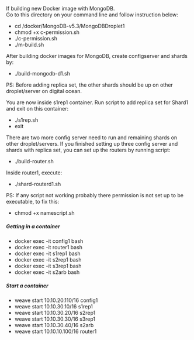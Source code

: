 If building new Docker image with MongoDB. \
Go to this directory on your command line and follow instruction below:

- cd /docker/MongoDB-v5.3/MongoDBDroplet1
- chmod +x c-permission.sh
- ./c-permission.sh
- ./m-build.sh

After building docker images for MongoDB, create configserver and shards by:

- ./build-mongodb-d1.sh

PS: Before adding replica set, the other shards should be up on other droplet/server on digital ocean.


You are now inside s1rep1 container. Run script to add replica set for Shard1 and exit on this container:

- ./s1rep.sh
- exit 

There are two more config server need to run and remaining shards on other droplet/servers. If you finished setting up three config server and shards with replica set, you can set up the routers by running script:

- ./build-router.sh

Inside router1, execute:

- ./shard-routerd1.sh

PS: If any script not working probably there permission is not set up to be executable, to fix this:

- chmod +x namescript.sh

##### Getting in a container
- docker exec -it config1 bash
- docker exec -it router1 bash
- docker exec -it s1rep1 bash
- docker exec -it s2rep1 bash
- docker exec -it s3rep1 bash
- docker exec -it s2arb bash

##### Start a container
- weave start 10.10.20.110/16 config1
- weave start 10.10.30.10/16 s1rep1
- weave start 10.10.30.20/16 s2rep1
- weave start 10.10.30.30/16 s3rep1
- weave start 10.10.30.40/16 s2arb
- weave start 10.10.10.100/16 router1



